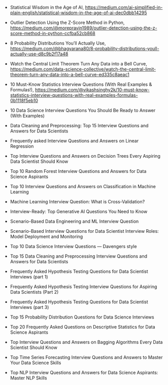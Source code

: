 

 - Statistical Wisdom in the Age of AI, https://medium.com/ai-simplified-in-plain-english/statistical-wisdom-in-the-age-of-ai-dec0dbb14295
 - Outlier Detection Using the Z-Score Method in Python, https://medium.com/@morepravin1989/outlier-detection-using-the-z-score-method-in-python-ccfba52cb868
 - 8 Probability Distributions You’ll Actually Use, https://medium.com/@bhagyarana80/8-probability-distributions-youll-actually-use-d8c9b2f17a48
 - Watch the Central Limit Theorem Turn Any Data into a Bell Curve, https://medium.com/data-science-collective/watch-the-central-limit-theorem-turn-any-data-into-a-bell-curve-ed335c8aeac1
 - 10 Must-Know Statistics Interview Questions (With Real Examples & Formulas!), https://medium.com/@vikashsinghy2k/10-must-know-statistics-interview-questions-with-real-examples-formulas-0b1118f5eb10

 


- 10 Data Science Interview Questions You Should Be Ready to Answer (With Examples)
- Data Cleaning and Preprocessing: Top 15 Interview Questions and Answers for Data Scientists
- Frequently asked Interview Questions and Answers on Linear Regression
- Top Interview Questions and Answers on Decision Trees Every Aspiring Data Scientist Should Know
- Top 10 Random Forest Interview Questions and Answers for Data Science Aspirants
- Top 10 Interview Questions and Answers on Classification in Machine Learning
- Machine Learning Interview Question: What is Cross-Validation?
- Interview-Ready: Top Generative AI Questions You Need to Know
- Scenario-Based Data Engineering and ML Interview Question
- Scenario-Based Interview Questions for Data Scientist Interview Roles: Model Deployment and Monitoring
- Top 10 Data Science Interview Questions — Davengers style
- Top 15 Data Cleaning and Preprocessing Interview Questions and Answers for Data Scientists
- Frequently Asked Hypothesis Testing Questions for Data Scientist Interviews (part 1)
- Frequently Asked Hypothesis Testing Interview Questions for Aspiring Data Scientists (Part 2)
- Frequently Asked Hypothesis Testing Questions for Data Scientist Interviews (part 3)
- Top 15 Probability Distribution Questions for Data Science Interviews
- Top 20 Frequently Asked Questions on Descriptive Statistics for Data Science Aspirants
- Top Interview Questions and Answers on Bagging Algorithms Every Data Scientist Should Know
- Top Time Series Forecasting Interview Questions and Answers to Master Your Data Science Skills
- Top NLP Interview Questions and Answers for Data Science Aspirants: Master NLP Skills
 
